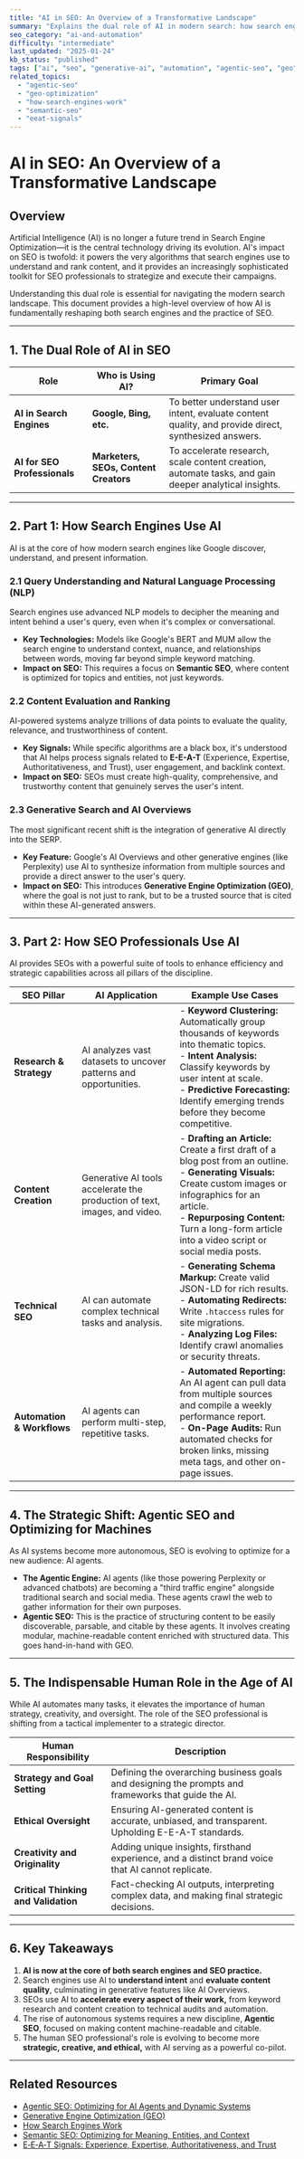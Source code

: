 ```yaml
---
title: "AI in SEO: An Overview of a Transformative Landscape"
summary: "Explains the dual role of AI in modern search: how search engines use it for ranking and how SEO professionals use it for optimization."
seo_category: "ai-and-automation"
difficulty: "intermediate"
last_updated: "2025-01-24"
kb_status: "published"
tags: ["ai", "seo", "generative-ai", "automation", "agentic-seo", "geo", "machine-learning", "nlp"]
related_topics:
  - "agentic-seo"
  - "geo-optimization"
  - "how-search-engines-work"
  - "semantic-seo"
  - "eeat-signals"
---
```


# AI in SEO: An Overview of a Transformative Landscape

## Overview

Artificial Intelligence (AI) is no longer a future trend in Search Engine Optimization—it is the central technology driving its evolution. AI's impact on SEO is twofold: it powers the very algorithms that search engines use to understand and rank content, and it provides an increasingly sophisticated toolkit for SEO professionals to strategize and execute their campaigns.

Understanding this dual role is essential for navigating the modern search landscape. This document provides a high-level overview of how AI is fundamentally reshaping both search engines and the practice of SEO.

---

## 1. The Dual Role of AI in SEO

| Role | Who is Using AI? | Primary Goal |
|---|---|---|
| **AI in Search Engines** | **Google, Bing, etc.** | To better understand user intent, evaluate content quality, and provide direct, synthesized answers. |
| **AI for SEO Professionals**| **Marketers, SEOs, Content Creators**| To accelerate research, scale content creation, automate tasks, and gain deeper analytical insights. |

---

## 2. Part 1: How Search Engines Use AI

AI is at the core of how modern search engines like Google discover, understand, and present information.

### 2.1 Query Understanding and Natural Language Processing (NLP)
Search engines use advanced NLP models to decipher the meaning and intent behind a user's query, even when it's complex or conversational.
-   **Key Technologies:** Models like Google's BERT and MUM allow the search engine to understand context, nuance, and relationships between words, moving far beyond simple keyword matching.
-   **Impact on SEO:** This requires a focus on **Semantic SEO**, where content is optimized for topics and entities, not just keywords.

### 2.2 Content Evaluation and Ranking
AI-powered systems analyze trillions of data points to evaluate the quality, relevance, and trustworthiness of content.
-   **Key Signals:** While specific algorithms are a black box, it's understood that AI helps process signals related to **E-E-A-T** (Experience, Expertise, Authoritativeness, and Trust), user engagement, and backlink context.
-   **Impact on SEO:** SEOs must create high-quality, comprehensive, and trustworthy content that genuinely serves the user's intent.

### 2.3 Generative Search and AI Overviews
The most significant recent shift is the integration of generative AI directly into the SERP.
-   **Key Feature:** Google's AI Overviews and other generative engines (like Perplexity) use AI to synthesize information from multiple sources and provide a direct answer to the user's query.
-   **Impact on SEO:** This introduces **Generative Engine Optimization (GEO)**, where the goal is not just to rank, but to be a trusted source that is cited within these AI-generated answers.

---

## 3. Part 2: How SEO Professionals Use AI

AI provides SEOs with a powerful suite of tools to enhance efficiency and strategic capabilities across all pillars of the discipline.

| SEO Pillar | AI Application | Example Use Cases |
|---|---|---|
| **Research & Strategy**| AI analyzes vast datasets to uncover patterns and opportunities. | - **Keyword Clustering:** Automatically group thousands of keywords into thematic topics.<br>- **Intent Analysis:** Classify keywords by user intent at scale.<br>- **Predictive Forecasting:** Identify emerging trends before they become competitive. |
| **Content Creation**| Generative AI tools accelerate the production of text, images, and video. | - **Drafting an Article:** Create a first draft of a blog post from an outline.<br>- **Generating Visuals:** Create custom images or infographics for an article.<br>- **Repurposing Content:** Turn a long-form article into a video script or social media posts. |
| **Technical SEO**| AI can automate complex technical tasks and analysis. | - **Generating Schema Markup:** Create valid JSON-LD for rich results.<br>- **Automating Redirects:** Write `.htaccess` rules for site migrations.<br>- **Analyzing Log Files:** Identify crawl anomalies or security threats. |
| **Automation & Workflows**| AI agents can perform multi-step, repetitive tasks. | - **Automated Reporting:** An AI agent can pull data from multiple sources and compile a weekly performance report.<br>- **On-Page Audits:** Run automated checks for broken links, missing meta tags, and other on-page issues. |

---

## 4. The Strategic Shift: Agentic SEO and Optimizing for Machines

As AI systems become more autonomous, SEO is evolving to optimize for a new audience: AI agents.
-   **The Agentic Engine:** AI agents (like those powering Perplexity or advanced chatbots) are becoming a "third traffic engine" alongside traditional search and social media. These agents crawl the web to gather information for their own purposes.
-   **Agentic SEO:** This is the practice of structuring content to be easily discoverable, parsable, and citable by these agents. It involves creating modular, machine-readable content enriched with structured data. This goes hand-in-hand with GEO.

---

## 5. The Indispensable Human Role in the Age of AI

While AI automates many tasks, it elevates the importance of human strategy, creativity, and oversight. The role of the SEO professional is shifting from a tactical implementer to a strategic director.

| Human Responsibility | Description |
|---|---|
| **Strategy and Goal Setting**| Defining the overarching business goals and designing the prompts and frameworks that guide the AI. |
| **Ethical Oversight**| Ensuring AI-generated content is accurate, unbiased, and transparent. Upholding E-E-A-T standards. |
| **Creativity and Originality** | Adding unique insights, firsthand experience, and a distinct brand voice that AI cannot replicate. |
| **Critical Thinking and Validation**| Fact-checking AI outputs, interpreting complex data, and making final strategic decisions. |

---

## 6. Key Takeaways

1.  **AI is now at the core of both search engines and SEO practice.**
2.  Search engines use AI to **understand intent** and **evaluate content quality**, culminating in generative features like AI Overviews.
3.  SEOs use AI to **accelerate every aspect of their work,** from keyword research and content creation to technical audits and automation.
4.  The rise of autonomous systems requires a new discipline, **Agentic SEO**, focused on making content machine-readable and citable.
5.  The human SEO professional's role is evolving to become more **strategic, creative, and ethical,** with AI serving as a powerful co-pilot.

---

## Related Resources
- [Agentic SEO: Optimizing for AI Agents and Dynamic Systems](2_agentic-seo.md)
- [Generative Engine Optimization (GEO)](3_from-seo-to-geo.md)
- [How Search Engines Work](Knowledge/SEO/0_fundamentals/how-search-engines-work.md)
- [Semantic SEO: Optimizing for Meaning, Entities, and Context](Knowledge/SEO/3_technical-seo/6_semantic-seo.md)
- [E‑E‑A‑T Signals: Experience, Expertise, Authoritativeness, and Trust](Knowledge/SEO/0_fundamentals/5_eeat-signals.md)
